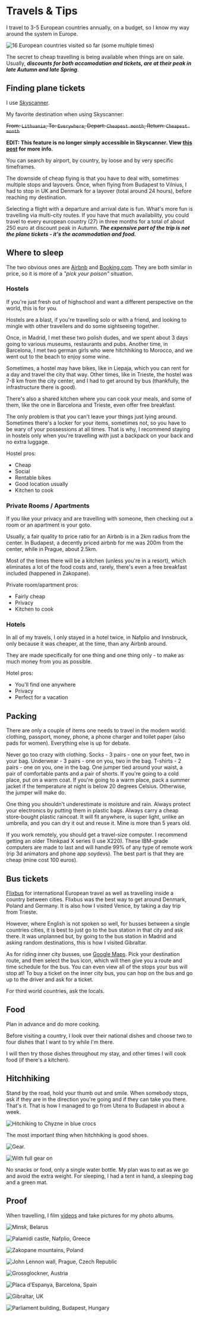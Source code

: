 # Travels & Tips

I travel to 3-5 European countries annually, on a budget, so I know my way around the system in Europe. 

![16 European countries visited so far (some multiple times)](/static/images/map-of-eu.png)

The secret to cheap travelling is being available when things are on sale. 
Usually, ***discounts for both accomodation and tickets, are at their peak in late Autumn and late Spring***.

## Finding plane tickets

I use [Skyscanner](https://www.skyscanner.net/).

My favorite destination when using Skyscanner:

~~From: `Lithuania`, To: `Everywhere`, Depart: `Cheapest month`, Return: `Cheapest month`~~

**EDIT: This feature is no longer simply accessible in Skyscanner. View [this post](/articles/en/reverse-engineering-skyscanner) for more info.**

You can search by airport, by country, by loose and by very specific timeframes. 

The downside of cheap flying is that you have to deal with, sometimes multiple stops and layovers. 
Once, when flying from Budapest to Vilnius, I had to stop in UK and Denmark for a layover (total around 24 hours), before reaching my destination.

Selecting a flight with a departure and arrival date is fun. 
What's more fun is travelling via multi-city routes. 
If you have that much availability, you could travel to every european country (27) in three months for a total of about 250 euro at discount peak in Autumn. 
***The expensive part of the trip is not the plane tickets - it's the acommodation and food.***

## Where to sleep

The two obvious ones are [Airbnb](https://www.airbnb.com/) and [Booking.com](https://www.booking.com/). They are both similar in price, so it is more of a *"pick your poison"* situation.

### Hostels

If you're just fresh out of highschool and want a different perspective on the world, this is for you. 

Hostels are a blast, if you're travelling solo or with a friend, and looking to mingle with other travellers and do some sightseeing together.

Once, in Madrid, I met these two polish dudes, and we spent about 3 days going to various museums, restaurants and pubs. 
Another time, in Barcelona, I met two german girls who were hitchhiking to Morocco, and we went out to the beach to enjoy some wine.

Sometimes, a hostel may have bikes, like in Liepaja, which you can rent for a day and travel the city that way. Other times, like in Trieste, the hostel was 7-8 km from the city center, and I had to get around by bus (thankfully, the infrastructure there is good).

There's also a shared kitchen where you can cook your meals, and some of them, like the one in Barcelona and Trieste, even offer free breakfast.

The only problem is that you can't leave your things just lying around. Sometimes there's a locker for your items, sometimes not, so you have to be wary of your possessions at all times. That is why, I recommend staying in hostels only when you're travelling with just a backpack on your back and no extra luggage.

Hostel pros:

* Cheap
* Social
* Rentable bikes
* Good location usually
* Kitchen to cook

### Private Rooms / Apartments

If you like your privacy and are travelling with someone, then checking out a room or an apartment is your goto.

Usually, a fair quality to price ratio for an Airbnb is in a 2km radius from the center. In Budapest, a decently priced airbnb for me was 200m from the center, while in Prague, about 2.5km.

Most of the times there will be a kitchen (unless you're in a resort), which eliminates a lot of the food costs and, rarely, there's even a free breakfast included (happened in Zakopane).

Private room/apartment pros:

* Fairly cheap
* Privacy
* Kitchen to cook

### Hotels

In all of my travels, I only stayed in a hotel twice, in Nafplio and Innsbruck, only because it was cheaper, at the time, than any Airbnb around.

They are made specifically for one thing and one thing only - to make as much money from you as possible.

Hotel pros:

* You'll find one anywhere
* Privacy
* Perfect for a vacation

## Packing

There are only a couple of items one needs to travel in the modern world: clothing, passport, money, phone, a phone charger and toilet paper (also pads for women). Everything else is up for debate.

Never go too crazy with clothing. Socks - 3 pairs - one on your feet, two in your bag. Underwear - 3 pairs - one on you, two in the bag. T-shirts - 2 pairs - one on you, one in the bag. One jumper tied around your waist, a pair of comfortable pants and a pair of shorts. If you're going to a cold place, put on a warm coat. If you're going to a warm place, pack a summer jacket if the temperature at night is below 20 degrees Celsius. Otherwise, the jumper will make do.

One thing you shouldn't underestimate is moisture and rain. Always protect your electronics by putting them in plastic bags. Always carry a cheap store-bought plastic raincoat. It will fit anywhere, is super light, unlike an umbrella, and you can dry it out and reuse it. Mine is more than 5 years old.

If you work remotely, you should get a travel-size computer. I recommend getting an older Thinkpad X series (I use X220). These IBM-grade computers are made to last and will handle 99% of any type of remote work (rip 3d animators and phone app soydevs). The best part is that they are cheap (mine cost 100 euros).

## Bus tickets

[Flixbus](https://global.flixbus.com/) for international European travel as well as travelling inside a country between cities. Flixbus was the best way to get around Denmark, Poland and Germany. It is also how I visited Venice, by taking a day trip from Trieste.

However, where English is not spoken so well, for busses between a single countries cities, it is best to just go to the bus station in that city and ask there. It was unplanned but, by going to the bus station in Madrid and asking random destinations, this is how I visited Gibraltar.

As for riding inner city busses, use [Google Maps](https://www.google.com/maps/). Pick your destination route, and then select the bus icon, which will then give you a route and time schedule for the bus. You can even view all of the stops your bus will stop at! To buy a ticket on the inner city bus, you can hop on the bus and go up to the driver and ask for a ticket.

For third world countries, ask the locals.

## Food

Plan in advance and do more cooking.

Before visiting a country, I look over their national dishes and choose two to four dishes that I want to try while I'm there. 

I will then try those dishes throughout my stay, and other times I will cook food (if there's a kitchen).

## Hitchhiking

Stand by the road, hold your thumb out and smile. When somebody stops, ask if they are in the direction you're going and if they can take you there. That's it. That is how I managed to go from Utena to Budapest in about a week.

![Hitchiking to Chyzne in blue crocs](/static/images/travel9.webp)

The most important thing when hitchhiking is good shoes.

![Gear.](/static/images/travel3.webp)

![With full gear on](/static/images/travel4.webp)

No snacks or food, only a single water bottle. My plan was to eat as we go and avoid the extra weight.
For sleeping, I had a tent in hand, a sleeping bag and a green mat.

## Proof

When travelling, I film [videos](https://www.youtube.com/watch?v=zDcDGvOqKd0) and take pictures for my photo albums.

![Minsk, Belarus](/static/images/travel11.png)

![Palamidi castle, Nafplio, Greece](/static/images/travel10.webp)

![Zakopane mountains, Poland](/static/images/travel1.webp)

![John Lennon wall, Prague, Czech Republic](/static/images/travel2.webp)

![Grossglockner, Austria](/static/images/travel5.webp)

![Placa d'Espanya, Barcelona, Spain](/static/images/travel6.webp)

![Gibraltar, UK](/static/images/travel7.webp)

![Parliament building, Budapest, Hungary](/static/images/travel8.webp)